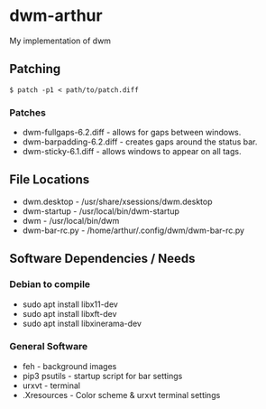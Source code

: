 # dwm-arthur
My implementation of dwm

## Patching

    $ patch -p1 < path/to/patch.diff

### Patches
* dwm-fullgaps-6.2.diff - allows for gaps between windows.
* dwm-barpadding-6.2.diff - creates gaps around the status bar.
* dwm-sticky-6.1.diff - allows windows to appear on all tags.

## File Locations

* dwm.desktop - /usr/share/xsessions/dwm.desktop
* dwm-startup - /usr/local/bin/dwm-startup
* dwm - /usr/local/bin/dwm
* dwm-bar-rc.py - /home/arthur/.config/dwm/dwm-bar-rc.py

## Software Dependencies / Needs

### Debian to compile
* sudo apt install libx11-dev
* sudo apt install libxft-dev
* sudo apt install libxinerama-dev

### General Software
* feh - background images
* pip3 psutils - startup script for bar settings
* urxvt - terminal
* .Xresources - Color scheme & urxvt terminal settings
